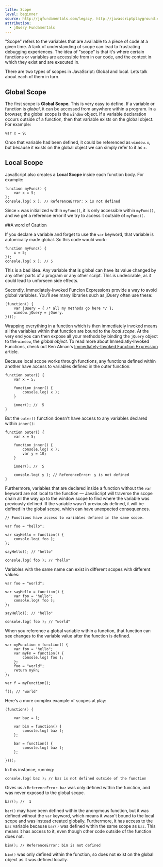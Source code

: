 ```yaml
---
title: Scope
level: beginner
source: http://jqfundamentals.com/legacy, http://javascriptplayground.com/blog/2012/04/javascript-variable-scope-this
attribution:
  - jQuery Fundamentals
---
```


"Scope" refers to the variables that are available to a piece of code at a given time. A lack of understanding of scope can lead to frustrating debugging experiences. The idea of "scope" is that it's where certain functions or variables are accessible from in our code, and the context in which they exist and are executed in.

There are two types of scopes in JavaScript: Global and local. Lets talk about each of them in turn.

## Global Scope

The first scope is __Global Scope__. This is very easy to define. If a variable or function is _global_, it can be accessed from anywhere within a program. In a browser, the global scope is the `window` object. If a variable declaration occurs outside of a function, then that variable exists on the global object. For example:

```
var x = 9;
```

Once that variable had been defined, it could be referenced as `window.x`, but because it exists on the global object we can simply refer to it as `x`.

## Local Scope
JavaScript also creates a __Local Scope__ inside each function body. For example:

```
function myFunc() {
	var x = 5;
};
console.log( x ); // ReferenceError: x is not defined
```

Since `x` was initialized within `myFunc()`, it is only accessible within `myFunc()`, and we get a reference error if we try to access it outside of `myFunc()`.

##A word of Caution

If you declare a variable and forget to use the `var` keyword, that variable is automically made global. So this code would work:

```
function myFunc() {
	x = 5;
});
console.log( x ); // 5
```

This is a bad idea. Any variable that is global can have its value changed by any other parts of a program or any other script. This is undesirable, as it could lead to unforseen side effects.

Secondly, Immediately-Invoked Funcion Expressions provide a way to avoid global variables. You'll see many libraries such as  jQuery often use these:

```
(function() {
	var jQuery = { /* all my methods go here */ };
	window.jQuery = jQuery.
})();
```

Wrapping everything in a function which is then immediately invoked means all the variables within that function are bound to the _local scope_. At the very end you can then expose all your methods by binding the `jQuery` object to the `window`, the _global object_. To read more about Immediatly-Invoked Functions, check out Ben Alman's [Immediately-Invoked Function Expression](http://benalman.com/news/2010/11/immediately-invoked-function-expression/) article.

Because local scope works through functions, any functions defined within another have access to variables defined in the outer function:

```
function outer() {
	var x = 5;

	function inner() {
		console.log( x );
	}

	inner(); //  5
}
```

But the `outer()` function doesn't have access to any variables declared within `inner()`:

```
function outer() {
	var x = 5;

	function inner() {
		console.log( x );
		var y = 10;
	}

	inner(); //  5

	console.log( y ); // ReferenceError: y is not defined
}
```

Furthermore, variables that are declared inside a function without the `var` keyword are not local to the function &#8212; JavaScript will traverse the scope chain all the way up to the window scope to find where the variable was previously defined. If the variable wasn't previously defined, it will be defined in the global scope, which can have unexpected consequences.

```
// Functions have access to variables defined in the same scope.

var foo = "hello";

var sayHello = function() {
	console.log( foo );
};

sayHello(); // "hello"

console.log( foo ); // "hello"
```

Variables with the same name can exist in different scopes with different values:

```
var foo = "world";

var sayHello = function() {
	var foo = "hello";
	console.log( foo );
};

sayHello(); // "hello"

console.log( foo ); // "world"
```

When you reference a global variable within a function, that function can see changes to the variable value after the function is defined.

```
var myFunction = function() {
	var foo = "hello";
	var myFn = function() {
		console.log( foo );
	};
	foo = "world";
	return myFn;
};

var f = myFunction();

f(); // "world"
```

Here's a more complex example of scopes at play:

```
(function() {

	var baz = 1;

	var bim = function() {
		console.log( baz );
	};

	bar = function() {
		console.log( baz );
	};

})();
```
In this instance, running:

```
console.log( baz ); // baz is not defined outside of the function
```

Gives us a `ReferenceError`. `baz` was only defined within the function, and was never exposed to the global scope.

```
bar(); //  1
```

`bar()` may have been defined within the anonymous function, but it was defined without the `var` keyword, which means it wasn't bound to the local scope and was instead created globally. Furthermore, it has access to the `baz` variable because `bar()` was defined within the same scope as `baz`. This means it has access to it, even though other code outside of the function does not.


```
bim(); // ReferenceError: bim is not defined
```

`bim()` was only defined within the function, so does not exist on the global object as it was defined locally.
